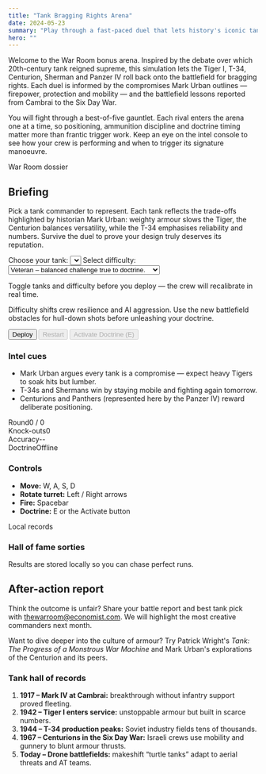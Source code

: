 ```yaml
---
title: "Tank Bragging Rights Arena"
date: 2024-05-23
summary: "Play through a fast-paced duel that lets history's iconic tanks compete for bragging rights."
hero: ""
---
```


Welcome to the War Room bonus arena. Inspired by the debate over which 20th-century tank reigned supreme, this simulation lets the Tiger I, T-34, Centurion, Sherman and Panzer IV roll back onto the battlefield for bragging rights. Each duel is informed by the compromises Mark Urban outlines — firepower, protection and mobility — and the battlefield lessons reported from Cambrai to the Six Day War.

You will fight through a best-of-five gauntlet. Each rival enters the arena one at a time, so positioning, ammunition discipline and doctrine timing matter more than frantic trigger work. Keep an eye on the intel console to see how your crew is performing and when to trigger its signature manoeuvre.

<link rel="stylesheet" href="/css/tank-battle.css">

<div class="tank-game">
  <section class="tank-briefing">
    <p class="panel-kicker">War Room dossier</p>
    <h2>Briefing</h2>
    <p>Pick a tank commander to represent. Each tank reflects the trade-offs highlighted by historian Mark Urban: weighty armour slows the Tiger, the Centurion balances versatility, while the T-34 emphasises reliability and numbers. Survive the duel to prove your design truly deserves its reputation.</p>
    <label for="tank-select">Choose your tank:</label>
    <select id="tank-select"></select>
    <label for="difficulty-select">Select difficulty:</label>
    <select id="difficulty-select">
      <option value="recruit">Recruit – learn the arena with forgiving damage.</option>
      <option value="veteran" selected>Veteran – balanced challenge true to doctrine.</option>
      <option value="ace">Ace – rival aces pull every tactical trick.</option>
    </select>
    <p class="control-tip">Toggle tanks and difficulty before you deploy — the crew will recalibrate in real time.</p>
    <p class="difficulty-note">Difficulty shifts crew resilience and AI aggression. Use the new battlefield obstacles for hull-down shots before unleashing your doctrine.</p>
    <button id="start-game">Deploy</button>
    <button id="restart-game" disabled>Restart</button>
    <button id="ability-button" class="doctrine-btn" disabled>Activate Doctrine (E)</button>
    <div id="tank-facts"></div>
    <div id="doctrine-info" class="doctrine-card"></div>
    <div class="intel-notes">
      <h3>Intel cues</h3>
      <ul>
        <li>Mark Urban argues every tank is a compromise — expect heavy Tigers to soak hits but lumber.</li>
        <li>T-34s and Shermans win by staying mobile and fighting again tomorrow.</li>
        <li>Centurions and Panthers (represented here by the Panzer IV) reward deliberate positioning.</li>
      </ul>
    </div>
  </section>
  <section class="tank-battlefield">
    <div class="arena-wrapper">
      <canvas id="tank-arena" width="860" height="520" aria-label="Top-down tank battle arena"></canvas>
      <div class="arena-lights" aria-hidden="true"></div>
    </div>
    <div id="tank-status"></div>
    <div class="status-console" aria-live="polite">
      <div class="status-line"><span>Round</span><span id="round-counter">0 / 0</span></div>
      <div class="status-line"><span>Knock-outs</span><span id="kill-counter">0</span></div>
      <div class="status-line"><span>Accuracy</span><span id="accuracy-readout">--</span></div>
      <div class="status-line"><span>Doctrine</span><span id="ability-status">Offline</span></div>
    </div>
    <div class="controls-guide">
      <h3>Controls</h3>
      <ul>
        <li><strong>Move:</strong> W, A, S, D</li>
        <li><strong>Rotate turret:</strong> Left / Right arrows</li>
        <li><strong>Fire:</strong> Spacebar</li>
        <li><strong>Doctrine:</strong> E or the Activate button</li>
      </ul>
    </div>
    <div class="event-feed" id="event-feed" aria-live="polite" aria-label="Battle log"></div>
    <div class="scoreboard" aria-live="polite">
      <p class="panel-kicker">Local records</p>
      <h3>Hall of fame sorties</h3>
      <p class="scoreboard-hint">Results are stored locally so you can chase perfect runs.</p>
      <ol id="scoreboard-list"></ol>
    </div>
  </section>
</div>

<script src="/js/tank-battle.js"></script>

<div class="after-action warroom-card">
  <h2>After-action report</h2>
  <p>Think the outcome is unfair? Share your battle report and best tank pick with <a href="mailto:thewarroom@economist.com">thewarroom@economist.com</a>. We will highlight the most creative commanders next month.</p>
  <p>Want to dive deeper into the culture of armour? Try Patrick Wright's <em>Tank: The Progress of a Monstrous War Machine</em> and Mark Urban's explorations of the Centurion and its peers.</p>
</div>

<div class="campaign-timeline warroom-card">
  <h3>Tank hall of records</h3>
  <ol>
    <li><strong>1917 – Mark IV at Cambrai:</strong> breakthrough without infantry support proved fleeting.</li>
    <li><strong>1942 – Tiger I enters service:</strong> unstoppable armour but built in scarce numbers.</li>
    <li><strong>1944 – T-34 production peaks:</strong> Soviet industry fields tens of thousands.</li>
    <li><strong>1967 – Centurions in the Six Day War:</strong> Israeli crews use mobility and gunnery to blunt armour thrusts.</li>
    <li><strong>Today – Drone battlefields:</strong> makeshift “turtle tanks” adapt to aerial threats and AT teams.</li>
  </ol>
</div>
